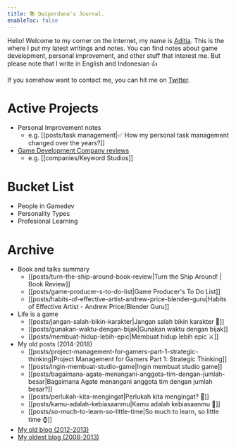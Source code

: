 ```yaml
---
title: 📚 Dwiperdana's Journal.
enableToc: false
---
```


Hello! Welcome to my corner on the internet, my name is [Aditia](about). This is the where I put my latest writings and notes. You can find notes about game development, personal improvement, and other stuff that interest me. But please note that I write in English and Indonesian 👍

If you somehow want to contact me, you can hit me on [Twitter](https://twitter.com/dwiperdana).

# Active Projects
- Personal Improvement notes
	- e.g.  [[posts/task management|✅ How my personal task management changed over the years?]]
- [Game Development Company reviews ](tags/company)
	- e.g. [[companies/Keyword Studios]]

# Bucket List
- People in Gamedev
- Personality Types
- Profesional Learning

# Archive
- Book and talks summary
	- [[posts/turn-the-ship-around-book-review|Turn the Ship Around! | Book Review]]
	- [[posts/game-producer-s-to-do-list|Game Producer's To Do List]]
	- [[posts/habits-of-effective-artist-andrew-price-blender-guru|Habits of Effective Artist - Andrew Price/Blender Guru]]
- Life is a game
	- [[posts/jangan-salah-bikin-karakter|Jangan salah bikin karakter 🙈]]
	- [[posts/gunakan-waktu-dengan-bijak|Gunakan waktu dengan bijak]]
	- [[posts/membuat-hidup-lebih-epic|Membuat hidup lebih epic ⚔]]
- My old posts (2014-2018)
	- [[posts/project-management-for-gamers-part-1-strategic-thinking|Project Management for Gamers Part 1: Strategic Thinking]]
	- [[posts/ingin-membuat-studio-game|Ingin membuat studio game]]
	- [[posts/bagaimana-agate-menangani-anggota-tim-dengan-jumlah-besar|Bagaimana Agate menangani anggota tim dengan jumlah besar?]]
	- [[posts/perlukah-kita-mengingat|Perlukah kita mengingat? 🧠]]
	- [[posts/kamu-adalah-kebiasaanmu|Kamu adalah kebiasaanmu 🏃]]
	- [[posts/so-much-to-learn-so-little-time|So much to learn, so little time ⌚]]
- [My old blog (2012-2013)](http://dwiperdana.blogspot.com/)
- [My oldest blog (2008-2013)](https://deepskystudios.wordpress.com/)